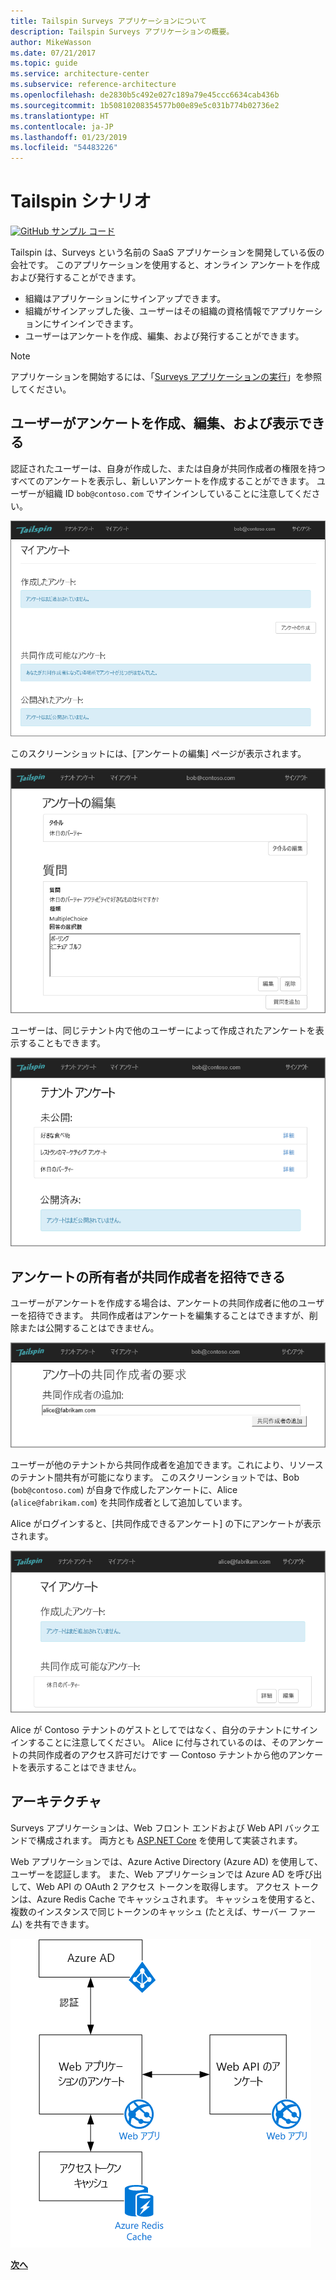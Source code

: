 ```yaml
---
title: Tailspin Surveys アプリケーションについて
description: Tailspin Surveys アプリケーションの概要。
author: MikeWasson
ms.date: 07/21/2017
ms.topic: guide
ms.service: architecture-center
ms.subservice: reference-architecture
ms.openlocfilehash: de2830b5c492e027c189a79e45ccc6634cab436b
ms.sourcegitcommit: 1b50810208354577b00e89e5c031b774b02736e2
ms.translationtype: HT
ms.contentlocale: ja-JP
ms.lasthandoff: 01/23/2019
ms.locfileid: "54483226"
---
```

# <a name="the-tailspin-scenario"></a>Tailspin シナリオ

[![GitHub](../_images/github.png) サンプル コード][sample application]

Tailspin は、Surveys という名前の SaaS アプリケーションを開発している仮の会社です。 このアプリケーションを使用すると、オンライン アンケートを作成および発行することができます。

* 組織はアプリケーションにサインアップできます。
* 組織がサインアップした後、ユーザーはその組織の資格情報でアプリケーションにサインインできます。
* ユーザーはアンケートを作成、編集、および発行することができます。

> [!NOTE]
> アプリケーションを開始するには、「[Surveys アプリケーションの実行]」を参照してください。

## <a name="users-can-create-edit-and-view-surveys"></a>ユーザーがアンケートを作成、編集、および表示できる

認証されたユーザーは、自身が作成した、または自身が共同作成者の権限を持つすべてのアンケートを表示し、新しいアンケートを作成することができます。 ユーザーが組織 ID `bob@contoso.com` でサインインしていることに注意してください。

![アンケート アプリ](./images/surveys-screenshot.png)

このスクリーンショットには、[アンケートの編集] ページが表示されます。

![アンケートの編集](./images/edit-survey.png)

ユーザーは、同じテナント内で他のユーザーによって作成されたアンケートを表示することもできます。

![テナントのアンケート](./images/tenant-surveys.png)

## <a name="survey-owners-can-invite-contributors"></a>アンケートの所有者が共同作成者を招待できる

ユーザーがアンケートを作成する場合は、アンケートの共同作成者に他のユーザーを招待できます。 共同作成者はアンケートを編集することはできますが、削除または公開することはできません。

![共同作成者の追加](./images/add-contributor.png)

ユーザーが他のテナントから共同作成者を追加できます。これにより、リソースのテナント間共有が可能になります。 このスクリーンショットでは、Bob (`bob@contoso.com`) が自身で作成したアンケートに、Alice (`alice@fabrikam.com`) を共同作成者として追加しています。

Alice がログインすると、[共同作成できるアンケート] の下にアンケートが表示されます。

![アンケートの共同作成者](./images/contributor.png)

Alice が Contoso テナントのゲストとしてではなく、自分のテナントにサインインすることに注意してください。 Alice に付与されているのは、そのアンケートの共同作成者のアクセス許可だけです &mdash; Contoso テナントから他のアンケートを表示することはできません。

## <a name="architecture"></a>アーキテクチャ

Surveys アプリケーションは、Web フロント エンドおよび Web API バックエンドで構成されます。 両方とも [ASP.NET Core] を使用して実装されます。

Web アプリケーションでは、Azure Active Directory (Azure AD) を使用して、ユーザーを認証します。 また、Web アプリケーションでは Azure AD を呼び出して、Web API の OAuth 2 アクセス トークンを取得します。 アクセス トークンは、Azure Redis Cache でキャッシュされます。 キャッシュを使用すると、複数のインスタンスで同じトークンのキャッシュ (たとえば、サーバー ファーム) を共有できます。

![アーキテクチャ](./images/architecture.png)

[**次へ**][authentication]

<!-- links -->

[authentication]: authenticate.md

[Surveys アプリケーションの実行]: ./run-the-app.md
[ASP.NET Core]: /aspnet/core
[sample application]: https://github.com/mspnp/multitenant-saas-guidance
